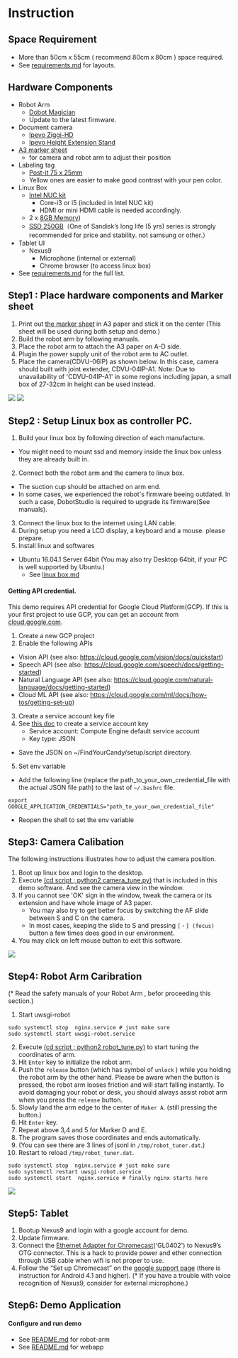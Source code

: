 Instruction
=====

## Space Requirement
- More than 50cm x 55cm ( recommend 80cmｘ80cm )  space required.
- See [requirements.md](./requirements.md) for layouts.


## Hardware Components
- Robot Arm
  - [Dobot Magician](http://dobot.cc/store/buy-dobot-magician.html)
  - Update to the latest firmware.
- Document camera
  - [Ipevo Ziggi-HD](https://www.amazon.com/dp/B01530XGMA)
  - [Ipevo Height Extension Stand](https://www.amazon.com/dp/B00CTIF2O0)
- [A3 marker sheet](./image/marker_paper.pdf)
  - for camera and robot arm to adjust their position
- Labeling tag
  - [Post-it 75 x 25mm](https://www.amazon.com/dp/B0013MW3PO/)
  - Yellow ones are easier to make good contrast with your pen color.
- Linux Box
  - [Intel NUC kit](https://www.amazon.com/dp/B01DG1SEES)
    - Core-i3 or i5 (included in Intel NUC kit)
    - HDMI or mini HDMI cable is needed accordingly.
  - 2 x [8GB Memory](https://www.amazon.com/dp/B00CQ35HBQ))
  - [SSD 250GB](https://www.amazon.com/dp/B0194MV5U8)（One of Sandisk’s long life (5 yrs) series is strongly recommended for price and stability. not samsung or other.）
- Tablet UI
  - Nexus9
    - Microphone (internal or external)
    - Chrome browser (to access linux box)
- See [requirements.md](./requirements.md) for the full list.



## Step1 : Place hardware components and Marker sheet
1. Print out [the marker sheet](./image/marker_paper.pdf) in A3 paper and stick it on the center
(This sheet will be used during both setup and demo.)
2. Build the robot arm by following manuals.
3. Place the robot arm to attach the A3 paper on A-D side.
4. Plugin the power supply unit of the robot arm to AC outlet.
5. Place the camera(CDVU-06IP) as shown below. In this case, camera should built with joint extender, CDVU-04IP-A1.
Note: Due to unavailability of 'CDVU-04IP-A1' in some regions including japan, a small box of 27-32cm in height can be used instead.

![](./image/arrangement.png)
![](./image/robot_and_camera.png)

## Step2 : Setup Linux box as controller PC.
1. Build your linux box by following direction of each manufacture.
  - You might need to mount ssd and memory inside the linux box unless they are already built in.
2. Connect both the robot arm and the camera to linux box.
  - The suction cup should be attached on arm end.
  - In some cases, we experienced the robot's firmware beeing outdated. In such a case, DobotStudio is required to upgrade its firmware(See manuals).
3. Connect the linux box to the internet using LAN cable.
4. During setup you need  a LCD display, a keyboard and a mouse. please prepare.
5. Install linux and softwares
  - Ubuntu 16.04.1 Server 64bit (You may also try Desktop 64bit, if your PC is well supported by Ubuntu.)
    - See [linux box.md](./linux_box.md)


#### Getting API credential.

This demo requires API credential for Google Cloud Platform(GCP). If this is your first project to use GCP, you can get an account from [cloud.google.com](https://cloud.google.com/).

1. Create a new GCP project
2. Enable the following APIs
  - Vision API (see also: https://cloud.google.com/vision/docs/quickstart)
  - Speech API (see also: https://cloud.google.com/speech/docs/getting-started)
  - Natural Language API (see also: https://cloud.google.com/natural-language/docs/getting-started)
  - Cloud ML API (see also: https://cloud.google.com/ml/docs/how-tos/getting-set-up)
3. Create a service account key file
4. See [this doc](https://cloud.google.com/vision/docs/common/auth#set_up_a_service_account) to create a service account key
    - Service account: Compute Engine default service account
    - Key type: JSON
  - Save the JSON on ~/FindYourCandy/setup/script directory.
5. Set env variable
  - Add the following line (replace the path_to_your_own_credential_file with the actual JSON file path) to the last of `~/.bashrc` file.  

```
export GOOGLE_APPLICATION_CREDENTIALS="path_to_your_own_credential_file"
```

  - Reopen the shell to set the env variable

## Step3: Camera Calibation
The following instructions illustrates how to adjust the camera position.

1. Boot up linux box and login to the desktop.
2. Execute [(cd script ; python2 camera_tune.py)](./script/camera_tune.py) that is included in this demo software. And see the camera view in the window.
3. If you cannot see 'OK' sign in the window, tweak the camera or its extension and have whole image of A3 paper.
   - You may also try to get better focus by switching the AF slide between S and C on the camera.
   - In most cases, keeping the slide to S and pressing `[・] (focus)` button a few times does good in our environment.
4. You may click on left mouse button to exit this software.

![](./image/camera_calibration.png)

## Step4: Robot Arm Caribration
(* Read the safety manuals of your Robot Arm , befor proceeding this section.)


1. Start uwsgi-robot
  ```
  sudo systemctl stop  nginx.service # just make sure
  sudo systemctl start uwsgi-robot.service
  ```
2. Execute [(cd script ; python2 robot_tune.py)](./script/robot_tune.py) to start tuning the coordinates of arm.
3. Hit `Enter` key to initialize the robot arm.
4. Push the `release` button (which has symbol of `unlock` ) while you holding the robot arm by the other hand. Please be aware when the button is pressed, the robot arm looses friction and will start falling instantly. To avoid damaging your robot or desk, you should always assist robot arm when you press the `release` button.
5. Slowly land the arm edge to the center of `Maker A`. (still pressing the button.)
6. Hit `Enter` key.
7. Repeat above 3,4 and 5 for Marker D and E.
8. The program saves those coordinates and ends automatically.
9. (You can see there are 3 lines of jsonl in `/tmp/robot_tuner.dat`.)
10. Restart to reload `/tmp/robot_tuner.dat`.
  ```
  sudo systemctl stop  nginx.service # just make sure
  sudo systemctl restart uwsgi-robot.service
  sudo systemctl start  nginx.service # finally nginx starts here
  ```

![](./image/robot_calibration.png)

## Step5: Tablet
1. Bootup Nexus9 and login with a google account for demo.
2. Update firmware.
3. Connect the [Ethernet Adapter for Chromecast](https://store.google.com/product/ethernet_adapter_for_chromecast)('GL0402') to Nexus9’s OTG connector. This is a hack to provide power and ether connection through USB cable when wifi is not proper to use.
4. Follow the “Set up Chromecast” on the [google support page](
https://support.google.com/chromecast/answer/2998456?hl=en)
\(there is instruction for Android 4.1 and higher\).
(* If you have a trouble with voice recognition of Nexus9, consider for external microphone.)

## Step6: Demo Application

#### Configure and run demo
  - See [README.md](../robot-arm) for robot-arm
  - See [README.md](../webapp) for webapp
